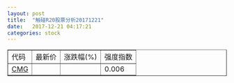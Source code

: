 ```yaml
---
layout: post
title:  "触碰R20股票分析20171221"
date:   2017-12-21 04:17:21
categories: stock
---
```

<script type="text/javascript">
var stockList = []
stockList.push('gb_cmg');
</script>

<table border="1">
 <tr>
 <td>代码</td>
  <td>最新价</td>
  <td>涨跌幅(%)</td>
 <td>强度指数</td>
</tr>
  <tr id="cmg"><td><a href="http://stock.finance.sina.com.cn/usstock/quotes/CMG.html" target="_blank">CMG</a></td><td></td><td></td><td>0.006</td></tr>
</table>
